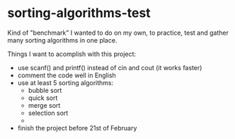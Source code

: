 # sorting-algorithms-test
Kind of "benchmark" I wanted to do on my own, to practice, test and gather many sorting algorithms in one place.

Things I want to acomplish with this project:
- use scanf() and printf() instead of cin and cout (it works faster)
- comment the code well in English
- use at least 5 sorting algorithms:
  - bubble sort
  - quick sort
  - merge sort
  - selection sort
  -
- finish the project before 21st of February
